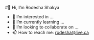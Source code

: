 #👋 Hi, I’m Rodesha Shakya
- 👀 I’m interested in ...
- 🌱 I’m currently learning ...
- 💞️ I’m looking to collaborate on ...
- 📫 How to reach me: rodesha@live.ca

<!---
r-shak/r-shak is a ✨ special ✨ repository because its `README.md` (this file) appears on your GitHub profile.
You can click the Preview link to take a look at your changes.
--->
